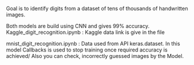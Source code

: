Goal is to identify digits from a dataset of tens of thousands of handwritten images.

Both models are build using CNN and gives 99% accuracy.
Kaggle_digit_recognition.ipynb : Kaggle data link is give in the file

mnist_digit_recognition.ipynb : Data used from API keras.dataset.
In this model Callbacks is used to stop training once required accuracy is achieved/
Also you can check, incorrectly guessed images by the Model.

